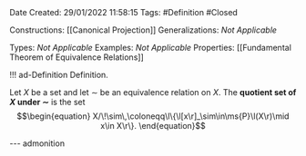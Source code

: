 <br />
<br />

Date Created: 29/01/2022 11:58:15
Tags: #Definition #Closed 

Constructions: [[Canonical Projection]]
Generalizations: _Not Applicable_

Types: _Not Applicable_
Examples: _Not Applicable_
Properties: [[Fundamental Theorem of Equivalence Relations]]

!!! ad-Definition Definition.

Let $X$ be a set and let $\sim$ be an equivalence relation on $X$. The **quotient set of $X$ under $\sim$** is the set
$$\begin{equation}
    X/\!\sim\,\coloneqq\l\{\l[x\r]_\sim\in\ms{P}\l(X\r)\mid x\in X\r\}.
\end{equation}$$

--- admonition
